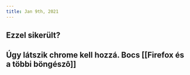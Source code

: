 ```yaml
---
title: Jan 9th, 2021
---
```


## Ezzel sikerült?
## Úgy látszik chrome kell hozzá. Bocs [[Firefox és a többi böngészô]]
##
